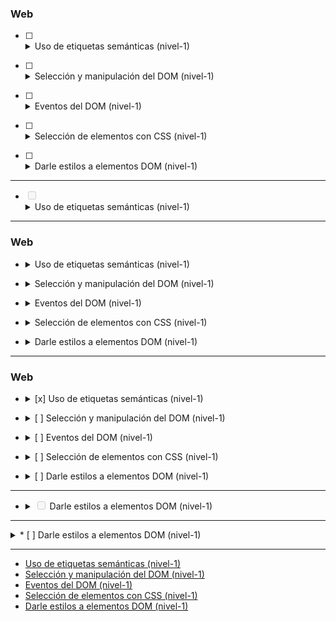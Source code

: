 ### Web

* [ ] <details><summary>Uso de etiquetas semánticas (nivel-1)</summary><ul>
	  <li><a href="//developer.mozilla.org/en-US/docs/Web/HTML/Element/p"><code>p</code></a></li>
	  <li><a href="//developer.mozilla.org/en-US/docs/Web/HTML/Element/a"><code>a</code></a></li>
	  <li><a href="//developer.mozilla.org/en-US/docs/Web/HTML/Element/Heading_Elements"><code>headings (h1, etc)</code></a></li>
	  <li><a href="//developer.mozilla.org/en-US/docs/Web/HTML/Element/div"><code>div</code></a></li>
	  <li><a href="//developer.mozilla.org/en-US/docs/Web/HTML/Element/span"><code>span</code></a></li>
	</ul>
</details>

* [ ] <details><summary>Selección y manipulación del DOM (nivel-1)</summary><ul>
	  <li><a href="//developer.mozilla.org/en-US/docs/Web/HTML/Element/p"><code>p</code></a></li>
	  <li><a href="//developer.mozilla.org/en-US/docs/Web/HTML/Element/a"><code>a</code></a></li>
	  <li><a href="//developer.mozilla.org/en-US/docs/Web/HTML/Element/Heading_Elements"><code>headings (h1, etc)</code></a></li>
	  <li><a href="//developer.mozilla.org/en-US/docs/Web/HTML/Element/div"><code>div</code></a></li>
	  <li><a href="//developer.mozilla.org/en-US/docs/Web/HTML/Element/span"><code>span</code></a></li>
	</ul>
</details>

* [ ] <details><summary>Eventos del DOM (nivel-1)</summary><ul>
	  <li><a href="//developer.mozilla.org/en-US/docs/Web/HTML/Element/p"><code>p</code></a></li>
	  <li><a href="//developer.mozilla.org/en-US/docs/Web/HTML/Element/a"><code>a</code></a></li>
	  <li><a href="//developer.mozilla.org/en-US/docs/Web/HTML/Element/Heading_Elements"><code>headings (h1, etc)</code></a></li>
	  <li><a href="//developer.mozilla.org/en-US/docs/Web/HTML/Element/div"><code>div</code></a></li>
	  <li><a href="//developer.mozilla.org/en-US/docs/Web/HTML/Element/span"><code>span</code></a></li>
	</ul>
</details>

* [ ] <details><summary>Selección de elementos con CSS (nivel-1)</summary><ul>
	  <li><a href="//developer.mozilla.org/en-US/docs/Web/HTML/Element/p"><code>p</code></a></li>
	  <li><a href="//developer.mozilla.org/en-US/docs/Web/HTML/Element/a"><code>a</code></a></li>
	  <li><a href="//developer.mozilla.org/en-US/docs/Web/HTML/Element/Heading_Elements"><code>headings (h1, etc)</code></a></li>
	  <li><a href="//developer.mozilla.org/en-US/docs/Web/HTML/Element/div"><code>div</code></a></li>
	  <li><a href="//developer.mozilla.org/en-US/docs/Web/HTML/Element/span"><code>span</code></a></li>
	</ul>
</details>

* [ ] <details><summary>Darle estilos a elementos DOM (nivel-1)</summary><ul>
	  <li><a href="//developer.mozilla.org/en-US/docs/Web/HTML/Element/p"><code>p</code></a></li>
	  <li><a href="//developer.mozilla.org/en-US/docs/Web/HTML/Element/a"><code>a</code></a></li>
	  <li><a href="//developer.mozilla.org/en-US/docs/Web/HTML/Element/Heading_Elements"><code>headings (h1, etc)</code></a></li>
	  <li><a href="//developer.mozilla.org/en-US/docs/Web/HTML/Element/div"><code>div</code></a></li>
	  <li><a href="//developer.mozilla.org/en-US/docs/Web/HTML/Element/span"><code>span</code></a></li>
	</ul>
</details>

---

<ul class="contains-task-list">
	<li class="task-list-item">
		<input type="checkbox" id disabled class="task-list-item-checbox"><details><summary>Uso de etiquetas semánticas (nivel-1)</summary><ul>
	  <li><a href="//developer.mozilla.org/en-US/docs/Web/HTML/Element/p"><code>p</code></a></li>
	  <li><a href="//developer.mozilla.org/en-US/docs/Web/HTML/Element/a"><code>a</code></a></li>
	  <li><a href="//developer.mozilla.org/en-US/docs/Web/HTML/Element/Heading_Elements"><code>headings (h1, etc)</code></a></li>
	  <li><a href="//developer.mozilla.org/en-US/docs/Web/HTML/Element/div"><code>div</code></a></li>
	  <li><a href="//developer.mozilla.org/en-US/docs/Web/HTML/Element/span"><code>span</code></a></li>
	</ul>
</details>
	</li>
</ul>

---

### Web

* <details><summary>Uso de etiquetas semánticas (nivel-1)</summary><ul>
	  <li><a href="//developer.mozilla.org/en-US/docs/Web/HTML/Element/p"><code>p</code></a></li>
	  <li><a href="//developer.mozilla.org/en-US/docs/Web/HTML/Element/a"><code>a</code></a></li>
	  <li><a href="//developer.mozilla.org/en-US/docs/Web/HTML/Element/Heading_Elements"><code>headings (h1, etc)</code></a></li>
	  <li><a href="//developer.mozilla.org/en-US/docs/Web/HTML/Element/div"><code>div</code></a></li>
	  <li><a href="//developer.mozilla.org/en-US/docs/Web/HTML/Element/span"><code>span</code></a></li>
	</ul>
</details>

* <details><summary>Selección y manipulación del DOM (nivel-1)</summary><ul>
	  <li><a href="//developer.mozilla.org/en-US/docs/Web/HTML/Element/p"><code>p</code></a></li>
	  <li><a href="//developer.mozilla.org/en-US/docs/Web/HTML/Element/a"><code>a</code></a></li>
	  <li><a href="//developer.mozilla.org/en-US/docs/Web/HTML/Element/Heading_Elements"><code>headings (h1, etc)</code></a></li>
	  <li><a href="//developer.mozilla.org/en-US/docs/Web/HTML/Element/div"><code>div</code></a></li>
	  <li><a href="//developer.mozilla.org/en-US/docs/Web/HTML/Element/span"><code>span</code></a></li>
	</ul>
</details>

* <details><summary>Eventos del DOM (nivel-1)</summary><ul>
	  <li><a href="//developer.mozilla.org/en-US/docs/Web/HTML/Element/p"><code>p</code></a></li>
	  <li><a href="//developer.mozilla.org/en-US/docs/Web/HTML/Element/a"><code>a</code></a></li>
	  <li><a href="//developer.mozilla.org/en-US/docs/Web/HTML/Element/Heading_Elements"><code>headings (h1, etc)</code></a></li>
	  <li><a href="//developer.mozilla.org/en-US/docs/Web/HTML/Element/div"><code>div</code></a></li>
	  <li><a href="//developer.mozilla.org/en-US/docs/Web/HTML/Element/span"><code>span</code></a></li>
	</ul>
</details>

* <details><summary>Selección de elementos con CSS (nivel-1)</summary><ul>
	  <li><a href="//developer.mozilla.org/en-US/docs/Web/HTML/Element/p"><code>p</code></a></li>
	  <li><a href="//developer.mozilla.org/en-US/docs/Web/HTML/Element/a"><code>a</code></a></li>
	  <li><a href="//developer.mozilla.org/en-US/docs/Web/HTML/Element/Heading_Elements"><code>headings (h1, etc)</code></a></li>
	  <li><a href="//developer.mozilla.org/en-US/docs/Web/HTML/Element/div"><code>div</code></a></li>
	  <li><a href="//developer.mozilla.org/en-US/docs/Web/HTML/Element/span"><code>span</code></a></li>
	</ul>
</details>

* <details><summary>Darle estilos a elementos DOM (nivel-1)</summary><ul>
	  <li><a href="//developer.mozilla.org/en-US/docs/Web/HTML/Element/p"><code>p</code></a></li>
	  <li><a href="//developer.mozilla.org/en-US/docs/Web/HTML/Element/a"><code>a</code></a></li>
	  <li><a href="//developer.mozilla.org/en-US/docs/Web/HTML/Element/Heading_Elements"><code>headings (h1, etc)</code></a></li>
	  <li><a href="//developer.mozilla.org/en-US/docs/Web/HTML/Element/div"><code>div</code></a></li>
	  <li><a href="//developer.mozilla.org/en-US/docs/Web/HTML/Element/span"><code>span</code></a></li>
	</ul>
</details>

---

### Web

* <details><summary>[x] Uso de etiquetas semánticas (nivel-1)</summary><ul>
	  <li><a href="//developer.mozilla.org/en-US/docs/Web/HTML/Element/p"><code>p</code></a></li>
	  <li><a href="//developer.mozilla.org/en-US/docs/Web/HTML/Element/a"><code>a</code></a></li>
	  <li><a href="//developer.mozilla.org/en-US/docs/Web/HTML/Element/Heading_Elements"><code>headings (h1, etc)</code></a></li>
	  <li><a href="//developer.mozilla.org/en-US/docs/Web/HTML/Element/div"><code>div</code></a></li>
	  <li><a href="//developer.mozilla.org/en-US/docs/Web/HTML/Element/span"><code>span</code></a></li>
	</ul>
</details>

* <details><summary>[ ] Selección y manipulación del DOM (nivel-1)</summary><ul>
	  <li><a href="//developer.mozilla.org/en-US/docs/Web/HTML/Element/p"><code>p</code></a></li>
	  <li><a href="//developer.mozilla.org/en-US/docs/Web/HTML/Element/a"><code>a</code></a></li>
	  <li><a href="//developer.mozilla.org/en-US/docs/Web/HTML/Element/Heading_Elements"><code>headings (h1, etc)</code></a></li>
	  <li><a href="//developer.mozilla.org/en-US/docs/Web/HTML/Element/div"><code>div</code></a></li>
	  <li><a href="//developer.mozilla.org/en-US/docs/Web/HTML/Element/span"><code>span</code></a></li>
	</ul>
</details>

* <details><summary>[ ] Eventos del DOM (nivel-1)</summary><ul>
	  <li><a href="//developer.mozilla.org/en-US/docs/Web/HTML/Element/p"><code>p</code></a></li>
	  <li><a href="//developer.mozilla.org/en-US/docs/Web/HTML/Element/a"><code>a</code></a></li>
	  <li><a href="//developer.mozilla.org/en-US/docs/Web/HTML/Element/Heading_Elements"><code>headings (h1, etc)</code></a></li>
	  <li><a href="//developer.mozilla.org/en-US/docs/Web/HTML/Element/div"><code>div</code></a></li>
	  <li><a href="//developer.mozilla.org/en-US/docs/Web/HTML/Element/span"><code>span</code></a></li>
	</ul>
</details>

* <details><summary>[ ] Selección de elementos con CSS (nivel-1)</summary><ul>
	  <li><a href="//developer.mozilla.org/en-US/docs/Web/HTML/Element/p"><code>p</code></a></li>
	  <li><a href="//developer.mozilla.org/en-US/docs/Web/HTML/Element/a"><code>a</code></a></li>
	  <li><a href="//developer.mozilla.org/en-US/docs/Web/HTML/Element/Heading_Elements"><code>headings (h1, etc)</code></a></li>
	  <li><a href="//developer.mozilla.org/en-US/docs/Web/HTML/Element/div"><code>div</code></a></li>
	  <li><a href="//developer.mozilla.org/en-US/docs/Web/HTML/Element/span"><code>span</code></a></li>
	</ul>
</details>

* <details><summary>[ ] Darle estilos a elementos DOM (nivel-1)</summary><ul>
	  <li><a href="//developer.mozilla.org/en-US/docs/Web/HTML/Element/p"><code>p</code></a></li>
	  <li><a href="//developer.mozilla.org/en-US/docs/Web/HTML/Element/a"><code>a</code></a></li>
	  <li><a href="//developer.mozilla.org/en-US/docs/Web/HTML/Element/Heading_Elements"><code>headings (h1, etc)</code></a></li>
	  <li><a href="//developer.mozilla.org/en-US/docs/Web/HTML/Element/div"><code>div</code></a></li>
	  <li><a href="//developer.mozilla.org/en-US/docs/Web/HTML/Element/span"><code>span</code></a></li>
	</ul>
</details>

---

<ul class="contains-task-list">
	<li class="task-list-item">
		<details><summary><input type="checkbox" id disabled class="task-list-item-checbox"> Darle estilos a elementos DOM (nivel-1)</summary><ul>
			  <li><a href="//developer.mozilla.org/en-US/docs/Web/HTML/Element/p"><code>p</code></a></li>
			  <li><a href="//developer.mozilla.org/en-US/docs/Web/HTML/Element/a"><code>a</code></a></li>
			  <li><a href="//developer.mozilla.org/en-US/docs/Web/HTML/Element/Heading_Elements"><code>headings (h1, etc)</code></a></li>
			  <li><a href="//developer.mozilla.org/en-US/docs/Web/HTML/Element/div"><code>div</code></a></li>
			  <li><a href="//developer.mozilla.org/en-US/docs/Web/HTML/Element/span"><code>span</code></a></li>
			</ul>
		</details>
	</li>
</ul>

---

<details><summary>* [ ] Darle estilos a elementos DOM (nivel-1)</summary><ul>
	  <li><a href="//developer.mozilla.org/en-US/docs/Web/HTML/Element/p"><code>p</code></a></li>
	  <li><a href="//developer.mozilla.org/en-US/docs/Web/HTML/Element/a"><code>a</code></a></li>
	  <li><a href="//developer.mozilla.org/en-US/docs/Web/HTML/Element/Heading_Elements"><code>headings (h1, etc)</code></a></li>
	  <li><a href="//developer.mozilla.org/en-US/docs/Web/HTML/Element/div"><code>div</code></a></li>
	  <li><a href="//developer.mozilla.org/en-US/docs/Web/HTML/Element/span"><code>span</code></a></li>
	</ul>
</details>

---

- [Uso de etiquetas semánticas (nivel-1)](./micro-skills/semantic-html-1.md)
- [Selección y manipulación del DOM (nivel-1)](./micro-skills/DOM-manipulation-1.md)
- [Eventos del DOM (nivel-1)](./micro-skills/DOM-events-1.md)
- [Selección de elementos con CSS (nivel-1)](./micro-skills/CSS-selectors-1.md)
- [Darle estilos a elementos DOM (nivel-1)](./micro-skills/CSS-styling-1.md)
